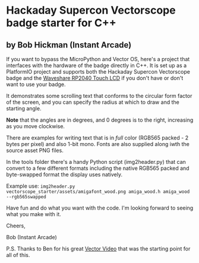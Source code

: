 # Hackaday Supercon Vectorscope badge starter for C++
## by Bob Hickman (Instant Arcade)

If you want to bypass the MicroPython and Vector OS, here's a project that interfaces with the hardware of the badge directly in C++.
It is set up as a PlatformIO project and supports both the Hackaday Supercon Vectorscope badge and the [Waveshare RP2040 Touch LCD](https://www.waveshare.com/rp2040-touch-lcd-1.28.htm) if you don't have or don't want to use your badge.

It demonstrates some scrolling text that conforms to the circular form factor of the screen, and you can specify the radius at which to draw and the starting angle.

**Note** that the angles are in degrees, and 0 degrees is to the right, increasing as you move clockwise.

There are examples for writing text that is in *full* color (RGB565 packed - 2 bytes per pixel) and also 1-bit mono. Fonts are also supplied along iwth the source asset PNG files.

In the tools folder there's a handy Python script (img2header.py) that can convert to a few different formats including the native RGB565 packed and byte-swapped format the display uses natively.

Example use: `img2header.py vectorscope_starter/assets/amigafont_wood.png amiga_wood.h amiga_wood --rgb565swapped`

Have fun and do what you want with the code. I'm looking forward to seeing what you make with it.

Cheers,

Bob (Instant Arcade)

P.S. Thanks to Ben for his great [Vector Video](https://github.com/unwiredben/vector-video) that was the starting point for all of this.
